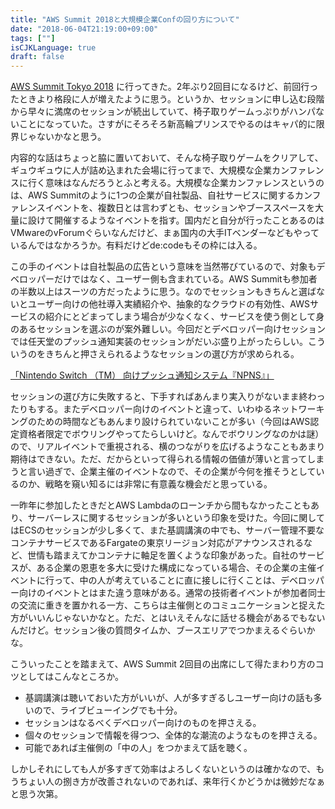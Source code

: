 ```yaml
---
title: "AWS Summit 2018と大規模企業Confの回り方について"
date: "2018-06-04T21:19:00+09:00"
tags: [""]
isCJKLanguage: true
draft: false
---
```


[AWS Summit Tokyo 2018](https://www.awssummit.tokyo/tokyo/) に行ってきた。2年ぶり2回目になるけど、前回行ったときより格段に人が増えたように思う。というか、セッションに申し込む段階から早々に満席のセッションが続出していて、椅子取りゲームっぷりがハンパないことになっていた。さすがにそろそろ新高輪プリンスでやるのはキャパ的に限界じゃないかなと思う。

内容的な話はちょっと脇に置いておいて、そんな椅子取りゲームをクリアして、ギュウギュウに人が詰め込まれた会場に行ってまで、大規模な企業カンファレンスに行く意味はなんだろうとふと考える。大規模な企業カンファレンスというのは、AWS Summitのように1つの企業が自社製品、自社サービスに関するカンファレンスイベントを、複数日とは言わずとも、セッションやブーススペースを大量に設けて開催するようなイベントを指す。国内だと自分が行ったことあるのはVMwareのvForumぐらいなんだけど、まぁ国内の大手ITベンダーなどもやっているんではなかろうか。有料だけどde:codeもその枠には入る。

この手のイベントは自社製品の広告という意味を当然帯びているので、対象もデベロッパーだけではなく、ユーザー側も含まれている。AWS Summitも参加者の半数以上はスーツの方だったように思う。なのでセッションもきちんと選ばないとユーザー向けの他社導入実績紹介や、抽象的なクラウドの有効性、AWSサービスの紹介にとどまってしまう場合が少なくなく、サービスを使う側として身のあるセッションを選ぶのが案外難しい。今回だとデベロッパー向けセッションでは任天堂のプッシュ通知実装のセッションがだいぶ盛り上がったらしい。こういうのをきちんと押さえられるようなセッションの選び方が求められる。

[「Nintendo Switch （TM） 向けプッシュ通知システム『NPNS』」](https://twitter.com/i/moments/1001726261884944384)

セッションの選び方に失敗すると、下手すればあんまり実入りがないまま終わったりもする。またデベロッパー向けのイベントと違って、いわゆるネットワーキングのための時間などもあんまり設けられていないことが多い（今回はAWS認定資格者限定でボウリングやってたらしいけど。なんでボウリングなのかは謎）ので、リアルイベントで重視される、横のつながりを広げるようなこともあまり期待はできない。ただ、だからといって得られる情報の価値が薄いと言ってしまうと言い過ぎで、企業主催のイベントなので、その企業が今何を推そうとしているのか、戦略を窺い知るには非常に有意義な機会だと思っている。

一昨年に参加したときだとAWS Lambdaのローンチから間もなかったこともあり、サーバーレスに関するセッションが多いという印象を受けた。今回に関してはECSのセッションが少し多くて、また基調講演の中でも、サーバー管理不要なコンテナサービスであるFargateの東京リージョン対応がアナウンスされるなど、世情も踏まえてかコンテナに軸足を置くような印象があった。自社のサービスが、ある企業の恩恵を多大に受けた構成になっている場合、その企業の主催イベントに行って、中の人が考えていることに直に接しに行くことは、デベロッパー向けのイベントとはまた違う意味がある。通常の技術者イベントが参加者同士の交流に重きを置かれる一方、こちらは主催側とのコミュニケーションと捉えた方がいいんじゃないかなと。ただ、とはいえそんなに話せる機会があるでもないんだけど。セッション後の質問タイムか、ブースエリアでつかまえるぐらいかな。

こういったことを踏まえて、AWS Summit 2回目の出席にして得たまわり方のコツとしてはこんなところか。

* 基調講演は聴いておいた方がいいが、人が多すぎるしユーザー向けの話も多いので、ライブビューイングでも十分。
* セッションはなるべくデベロッパー向けのものを押さえる。
* 個々のセッションで情報を得つつ、全体的な潮流のようなものを押さえる。
* 可能であれば主催側の「中の人」をつかまえて話を聴く。

しかしそれにしても人が多すぎて効率はよろしくないというのは確かなので、もうちょい人の捌き方が改善されないのであれば、来年行くかどうかは微妙だなぁと思う次第。

